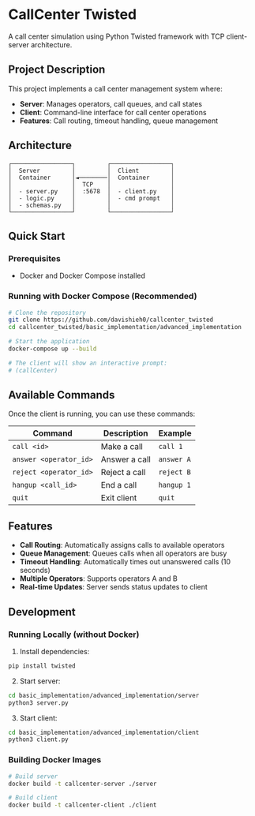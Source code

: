 # CallCenter Twisted

A call center simulation using Python Twisted framework with TCP client-server architecture.

## Project Description

This project implements a call center management system where:
- **Server**: Manages operators, call queues, and call states
- **Client**: Command-line interface for call center operations
- **Features**: Call routing, timeout handling, queue management

## Architecture

```
┌─────────────────┐         ┌─────────────────┐
│  Server         │         │  Client         │
│  Container      │◄────────│  Container      │
│                 │  TCP    │                 │
│  - server.py    │  :5678  │  - client.py    │
│  - logic.py     │         │  - cmd prompt   │
│  - schemas.py   │         │                 │
└─────────────────┘         └─────────────────┘
```

## Quick Start

### Prerequisites
- Docker and Docker Compose installed

### Running with Docker Compose (Recommended)

```bash
# Clone the repository
git clone https://github.com/davishieh0/callcenter_twisted
cd callcenter_twisted/basic_implementation/advanced_implementation

# Start the application
docker-compose up --build

# The client will show an interactive prompt:
# (callCenter) 
```

## Available Commands

Once the client is running, you can use these commands:

| Command | Description | Example |
|---------|-------------|---------|
| `call <id>` | Make a call | `call 1` |
| `answer <operator_id>` | Answer a call | `answer A` |
| `reject <operator_id>` | Reject a call | `reject B` |
| `hangup <call_id>` | End a call | `hangup 1` |
| `quit` | Exit client | `quit` |


## Features

- **Call Routing**: Automatically assigns calls to available operators
- **Queue Management**: Queues calls when all operators are busy
- **Timeout Handling**: Automatically times out unanswered calls (10 seconds)
- **Multiple Operators**: Supports operators A and B
- **Real-time Updates**: Server sends status updates to client

## Development

### Running Locally (without Docker)

1. Install dependencies:
```bash
pip install twisted
```

2. Start server:
```bash
cd basic_implementation/advanced_implementation/server
python3 server.py
```

3. Start client:
```bash
cd basic_implementation/advanced_implementation/client
python3 client.py
```

### Building Docker Images

```bash
# Build server
docker build -t callcenter-server ./server

# Build client  
docker build -t callcenter-client ./client
```
